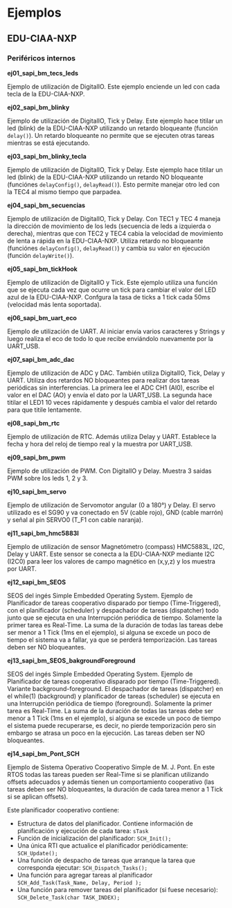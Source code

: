 # Ejemplos

## EDU-CIAA-NXP

### Periféricos internos

**ej01_sapi_bm_tecs_leds**

Ejemplo de utilización de DigitalIO. Este ejemplo enciende un led con cada tecla
de la EDU-CIAA-NXP.

**ej02_sapi_bm_blinky**

Ejemplo de utilización de DigitalIO, Tick y Delay. Este ejemplo hace titilar un
led (blink) de la EDU-CIAA-NXP utilizando un retardo bloqueante (función ``delay()``). Un retardo bloqueante no permite que se ejecuten otras tareas
mientras se está ejecutando.

**ej03_sapi_bm_blinky_tecla**

Ejemplo de utilización de DigitalIO, Tick y Delay. Este ejemplo hace titilar un
led (blink) de la EDU-CIAA-NXP utilizando un retardo NO bloqueante (funciónes
``delayConfig()``, ``delayRead()``). Esto permite
manejar otro led con la TEC4 al mismo tiempo que parpadea.

**ej04_sapi_bm_secuencias**

Ejemplo de utilización de DigitalIO, Tick y Delay. Con TEC1 y TEC 4 maneja la
dirección de movimiento de los leds (secuencia de leds a izquierda o derecha),
mientras que con TEC2 y TEC4 cabia la velocidad de movimiento de lenta a rápida
en la EDU-CIAA-NXP. Utiliza retardo no bloqueante (funciónes ``delayConfig()``,
``delayRead()``) y cambia su valor en ejecución (función ``delayWrite()``).

**ej05_sapi_bm_tickHook**

Ejemplo de utilización de DigitalIO y Tick. Este ejemplo utiliza una función
que se ejecuta cada vez que ocurre un tick para cambiar el valor del LED azul
de la EDU-CIAA-NXP. Confgura la tasa de ticks a 1 tick cada 50ms (velocidad más
lenta soportada).

**ej06_sapi_bm_uart_eco**

Ejemplo de utilización de UART. Al iniciar envía varios caracteres y Strings y
luego realiza el eco de todo lo que recibe enviándolo nuevamente por la
UART_USB.

**ej07_sapi_bm_adc_dac**

Ejemplo de utilización de ADC y DAC. También utiliza DigitalIO, Tick, Delay y
UART. Utiliza dos retardos NO bloqueantes para realizar dos tareas periódicas
sin interferencias. La primera lee el ADC CH1 (AI0), escribe el valor en el DAC
(AO) y envía el dato por la UART_USB. La segunda hace titilar el LED1 10 veces
rápidamente y después cambia el valor del retardo para que titile lentamente.

**ej08_sapi_bm_rtc**

Ejemplo de utilización de RTC. Además utiliza Delay y UART. Establece la fecha
y hora del reloj de tiempo real y la muestra por UART_USB.

**ej09_sapi_bm_pwm**

Ejemplo de utilización de PWM. Con DigitalIO y Delay. Muestra 3 saidas PWM sobre
los leds 1, 2 y 3.

**ej10_sapi_bm_servo**

Ejemplo de utilización de Servomotor angular (0 a 180°) y Delay. El servo
utilizado es el SG90 y va conectado en 5V (cable rojo), GND (cable marrón) y
señal al pin SERVO0 (T_F1 con cable naranja).

**ej11_sapi_bm_hmc5883l**

Ejemplo de utilización de sensor Magnetómetro (compass) HMC5883L, I2C, Delay y
UART. Este sensor se conecta a la EDU-CIAA-NXP mediante I2C (I2C0) para leer los
valores de campo magnético en (x,y,z) y los muestra por UART.

**ej12_sapi_bm_SEOS**

SEOS del ingés Simple Embedded Operating System. 
Ejemplo de Planificador de tareas cooperativo disparado por tiempo 
(Time-Triggered), con el planificador (scheduler) y despachador de tareas 
(dispatcher) todo junto que se ejecuta en una Interrupción periódica de tiempo.
Solamente la primer tarea es Real-Time. La suma de la duración de todas las 
tareas debe ser menor a 1 Tick (1ms en el ejemplo), si alguna se excede un 
poco de tiempo el sistema va a fallar, ya que se perderá temporización.
Las tareas deben ser NO bloqueantes.

**ej13_sapi_bm_SEOS_bakgroundForeground**

SEOS del ingés Simple Embedded Operating System. 
Ejemplo de Planificador de tareas cooperativo disparado por tiempo 
(Time-Triggered). Variante background-foreground. El despachador de tareas 
(dispatcher) en el while(1) (background) y planificador de tareas 
(scheduler) se ejecuta en una Interrupción periódica de tiempo (foreground).
Solamente la primer tarea es Real-Time. La suma de la duración de todas las 
tareas debe ser menor a 1 Tick (1ms en el ejemplo), si alguna se excede un 
poco de tiempo el sistema puede recuperarse, es decir, no pierde 
temporización pero sin embargo se atrasa un poco en la ejecución.
Las tareas deben ser NO bloqueantes.

**ej14_sapi_bm_Pont_SCH**

Ejemplo de Sistema Operativo Cooperativo Simple de M. J. Pont. En este RTOS 
todas las tareas pueden ser Real-Time si se planifican utilizando offsets 
adecuados y además tienen un comportamiento cooperativo (las tareas deben 
ser NO bloqueantes, la duración de cada tarea menor a 1 Tick si se aplican 
offsets).

Este planificador cooperativo contiene:

 - Estructura de datos del planificador. Contiene información de planificación y ejecución de cada tarea: ``sTask``
 - Función de inicialización del planificador: ``SCH_Init();``
 - Una única RTI que actualice el planificador periódicamente: ``SCH_Update();``
 - Una función de despacho de tareas que arranque la tarea que corresponda ejecutar: ``SCH_Dispatch_Tasks();``
 - Una función para agregar tareas al planificador ``SCH_Add_Task(Task_Name, Delay, Period );``
 - Una función para remover tareas del planificador (si fuese necesario): ``SCH_Delete_Task(char TASK_INDEX);``
